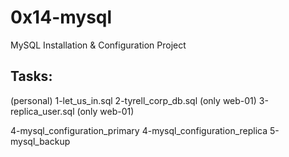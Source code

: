 # 0x14-mysql

MySQL Installation & Configuration Project

## Tasks:

(personal)
1-let_us_in.sql
2-tyrell_corp_db.sql (only web-01)
3-replica_user.sql (only web-01)


4-mysql_configuration_primary
4-mysql_configuration_replica
5-mysql_backup
